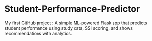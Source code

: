 # Student-Performance-Predictor
My first GitHub project : A simple ML-powered Flask app that predicts student performance using study data, SSI scoring, and shows recommendations with analytics.
